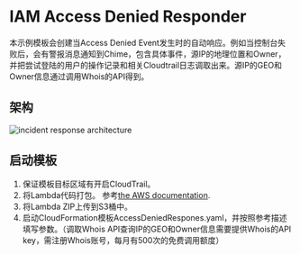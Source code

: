 # IAM Access Denied Responder

本示例模板会创建当Access Denied Event发生时的自动响应。例如当控制台失败后，会有警报消息通知到Chime，包含具体事件，源IP的地理位置和Owner，并把尝试登陆的用户的操作记录和相关Cloudtrail日志调取出来。源IP的GEO和Owner信息通过调用Whois的API得到。
## 架构
![incident response architecture](incident-response-architecture.png)

## 启动模板
1. 保证模板目标区域有开启CloudTrail。
2. 将Lambda代码打包。 参考[the AWS documentation](https://docs.aws.amazon.com/lambda/latest/dg/lambda-python-how-to-create-deployment-package.html). 
3. 将Lambda ZIP上传到S3桶中。
4. 启动CloudFormation模板AccessDeniedRespones.yaml，并按照参考描述填写参数。（调取Whois API查询IP的GEO和Owner信息需要提供Whois的API key，需注册Whois账号，每月有500次的免费调用额度）
